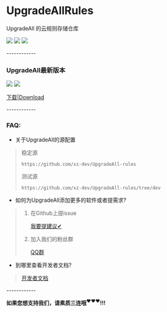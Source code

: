 # UpgradeAllRules
UpgradeAll 的云规则存储仓库

![](https://img.shields.io/github/stars/xz-dev/UpgradeAll-rules.svg) ![](https://img.shields.io/github/forks/xz-dev/UpgradeAll-rules.svg)  ![](https://img.shields.io/github/issues/xz-dev/UpgradeAll-rules.svg)​

​------------

### UpgradeAll最新版本
![](https://img.shields.io/github/tag/xz-dev/UpgradeAll.svg) ![](https://img.shields.io/github/release/xz-dev/UpgradeAll.svg)

[下载|Download](https://github.com/xz-dev/UpgradeAll/releases)

​------------

### FAQ:​
* 关于UpgradeAll的源配置​
> 稳定源
>
> `https://github.com/xz-dev/UpgradeAll-rules`
> 
>测试源
>
> `https://github.com/xz-dev/UpgradeAll-rules/tree/dev`

* 如何为UpgradeAll添加更多的软件或者提需求?
> 1. 在Github上提issue
>
>     [我要提建议✔](https://github.com/xz-dev/UpgradeAll-rules/issues)
>
> 2. 加入我们的粉丝群
>
>     [QQ群](https://jq.qq.com/?_wv=1027&k=5NC9Q9h)

* 到哪里查看开发者文档?
>    [开发者文档](https://xzos.net/upgradeall-developer-documentation/
)

​------------

**如果您想支持我们，请素质三连哦<sup>❤️❤️❤️</sup>!!!**
